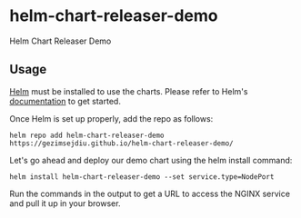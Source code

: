 # helm-chart-releaser-demo
Helm Chart Releaser Demo

## Usage

[Helm](https://helm.sh) must be installed to use the charts.
Please refer to Helm's [documentation](https://helm.sh/docs/) to get started.

Once Helm is set up properly, add the repo as follows:

```console
helm repo add helm-chart-releaser-demo https://gezimsejdiu.github.io/helm-chart-releaser-demo/
```
Let's go ahead and deploy our demo chart using the helm install command:

```console
helm install helm-chart-releaser-demo --set service.type=NodePort
```

Run the commands in the output to get a URL to access the NGINX service and pull it up in your browser.